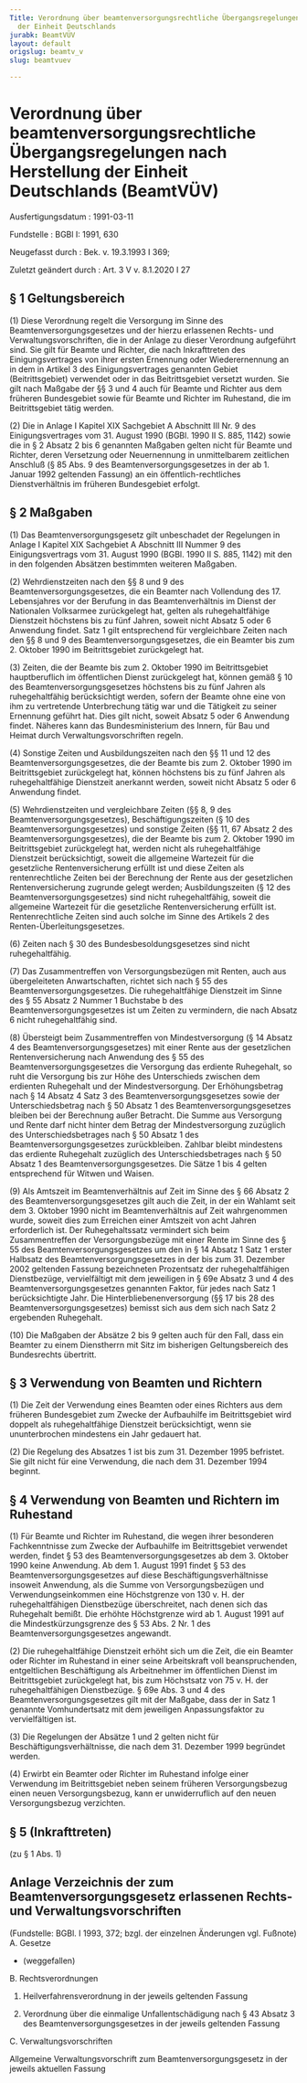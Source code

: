 ```yaml
---
Title: Verordnung über beamtenversorgungsrechtliche Übergangsregelungen nach Herstellung
  der Einheit Deutschlands
jurabk: BeamtVÜV
layout: default
origslug: beamtv_v
slug: beamtvuev

---
```


# Verordnung über beamtenversorgungsrechtliche Übergangsregelungen nach Herstellung der Einheit Deutschlands (BeamtVÜV)

Ausfertigungsdatum
:   1991-03-11

Fundstelle
:   BGBl I: 1991, 630

Neugefasst durch
:   Bek. v. 19.3.1993 I 369;

Zuletzt geändert durch
:   Art. 3 V v. 8.1.2020 I 27


## § 1 Geltungsbereich

(1) Diese Verordnung regelt die Versorgung im Sinne des Beamtenversorgungsgesetzes und der hierzu erlassenen Rechts- und Verwaltungsvorschriften, die in der Anlage zu dieser Verordnung aufgeführt sind. Sie gilt für Beamte und Richter, die nach Inkrafttreten des Einigungsvertrages von ihrer ersten Ernennung oder Wiederernennung an in dem in Artikel 3 des Einigungsvertrages genannten Gebiet (Beitrittsgebiet) verwendet oder in das Beitrittsgebiet versetzt wurden. Sie gilt nach Maßgabe der §§ 3 und 4 auch für Beamte und Richter aus dem früheren Bundesgebiet sowie für Beamte und Richter im Ruhestand, die im Beitrittsgebiet tätig werden.

(2) Die in Anlage I Kapitel XIX Sachgebiet A Abschnitt III Nr. 9 des Einigungsvertrages vom 31. August 1990 (BGBl. 1990 II S. 885, 1142) sowie die in § 2 Absatz 2 bis 6 genannten Maßgaben gelten nicht für Beamte und Richter, deren Versetzung oder Neuernennung in unmittelbarem zeitlichen Anschluß (§ 85 Abs. 9 des Beamtenversorgungsgesetzes in der ab 1. Januar 1992 geltenden Fassung) an ein öffentlich-rechtliches Dienstverhältnis im früheren Bundesgebiet erfolgt.


## § 2 Maßgaben

(1) Das Beamtenversorgungsgesetz gilt unbeschadet der Regelungen in Anlage I Kapitel XIX Sachgebiet A Abschnitt III Nummer 9 des Einigungsvertrags vom 31. August 1990 (BGBl. 1990 II S. 885, 1142) mit den in den folgenden Absätzen bestimmten weiteren Maßgaben.

(2) Wehrdienstzeiten nach den §§ 8 und 9 des Beamtenversorgungsgesetzes, die ein Beamter nach Vollendung des 17. Lebensjahres vor der Berufung in das Beamtenverhältnis im Dienst der Nationalen Volksarmee zurückgelegt hat, gelten als ruhegehaltfähige Dienstzeit höchstens bis zu fünf Jahren, soweit nicht Absatz 5 oder 6 Anwendung findet. Satz 1 gilt entsprechend für vergleichbare Zeiten nach den §§ 8 und 9 des Beamtenversorgungsgesetzes, die ein Beamter bis zum 2. Oktober 1990 im Beitrittsgebiet zurückgelegt hat.

(3) Zeiten, die der Beamte bis zum 2. Oktober 1990 im Beitrittsgebiet hauptberuflich im öffentlichen Dienst zurückgelegt hat, können gemäß § 10 des Beamtenversorgungsgesetzes höchstens bis zu fünf Jahren als ruhegehaltfähig berücksichtigt werden, sofern der Beamte ohne eine von ihm zu vertretende Unterbrechung tätig war und die Tätigkeit zu seiner Ernennung geführt hat. Dies gilt nicht, soweit Absatz 5 oder 6 Anwendung findet. Näheres kann das Bundesministerium des Innern, für Bau und Heimat durch Verwaltungsvorschriften regeln.

(4) Sonstige Zeiten und Ausbildungszeiten nach den §§ 11 und 12 des Beamtenversorgungsgesetzes, die der Beamte bis zum 2. Oktober 1990 im Beitrittsgebiet zurückgelegt hat, können höchstens bis zu fünf Jahren als ruhegehaltfähige Dienstzeit anerkannt werden, soweit nicht Absatz 5 oder 6 Anwendung findet.

(5) Wehrdienstzeiten und vergleichbare Zeiten (§§ 8, 9 des Beamtenversorgungsgesetzes), Beschäftigungszeiten (§ 10 des Beamtenversorgungsgesetzes) und sonstige Zeiten (§§ 11, 67 Absatz 2 des Beamtenversorgungsgesetzes), die der Beamte bis zum 2. Oktober 1990 im Beitrittsgebiet zurückgelegt hat, werden nicht als ruhegehaltfähige Dienstzeit berücksichtigt, soweit die allgemeine Wartezeit für die gesetzliche Rentenversicherung erfüllt ist und diese Zeiten als rentenrechtliche Zeiten bei der Berechnung der Rente aus der gesetzlichen Rentenversicherung zugrunde gelegt werden; Ausbildungszeiten (§ 12 des Beamtenversorgungsgesetzes) sind nicht ruhegehaltfähig, soweit die allgemeine Wartezeit für die gesetzliche Rentenversicherung erfüllt ist. Rentenrechtliche Zeiten sind auch solche im Sinne des Artikels 2 des Renten-Überleitungsgesetzes.

(6) Zeiten nach § 30 des Bundesbesoldungsgesetzes sind nicht ruhegehaltfähig.

(7) Das Zusammentreffen von Versorgungsbezügen mit Renten, auch aus übergeleiteten Anwartschaften, richtet sich nach § 55 des Beamtenversorgungsgesetzes. Die ruhegehaltfähige Dienstzeit im Sinne des § 55 Absatz 2 Nummer 1 Buchstabe b des Beamtenversorgungsgesetzes ist um Zeiten zu vermindern, die nach Absatz 6 nicht ruhegehaltfähig sind.

(8) Übersteigt beim Zusammentreffen von Mindestversorgung (§ 14 Absatz 4 des Beamtenversorgungsgesetzes) mit einer Rente aus der gesetzlichen Rentenversicherung nach Anwendung des § 55 des Beamtenversorgungsgesetzes die Versorgung das erdiente Ruhegehalt, so ruht die Versorgung bis zur Höhe des Unterschieds zwischen dem erdienten Ruhegehalt und der Mindestversorgung. Der Erhöhungsbetrag nach § 14 Absatz 4 Satz 3 des Beamtenversorgungsgesetzes sowie der Unterschiedsbetrag nach § 50 Absatz 1 des Beamtenversorgungsgesetzes bleiben bei der Berechnung außer Betracht. Die Summe aus Versorgung und Rente darf nicht hinter dem Betrag der Mindestversorgung zuzüglich des Unterschiedsbetrages nach § 50 Absatz 1 des Beamtenversorgungsgesetzes zurückbleiben. Zahlbar bleibt mindestens das erdiente Ruhegehalt zuzüglich des Unterschiedsbetrages nach § 50 Absatz 1 des Beamtenversorgungsgesetzes. Die Sätze 1 bis 4 gelten entsprechend für Witwen und Waisen.

(9) Als Amtszeit im Beamtenverhältnis auf Zeit im Sinne des § 66 Absatz 2 des Beamtenversorgungsgesetzes gilt auch die Zeit, in der ein Wahlamt seit dem 3. Oktober 1990 nicht im Beamtenverhältnis auf Zeit wahrgenommen wurde, soweit dies zum Erreichen einer Amtszeit von acht Jahren erforderlich ist. Der Ruhegehaltssatz vermindert sich beim Zusammentreffen der Versorgungsbezüge mit einer Rente im Sinne des § 55 des Beamtenversorgungsgesetzes um den in § 14 Absatz 1 Satz 1 erster Halbsatz des Beamtenversorgungsgesetzes in der bis zum 31. Dezember 2002 geltenden Fassung bezeichneten Prozentsatz der ruhegehaltfähigen Dienstbezüge, vervielfältigt mit dem jeweiligen in § 69e Absatz 3 und 4 des Beamtenversorgungsgesetzes genannten Faktor, für jedes nach Satz 1 berücksichtigte Jahr. Die Hinterbliebenenversorgung (§§ 17 bis 28 des Beamtenversorgungsgesetzes) bemisst sich aus dem sich nach Satz 2 ergebenden Ruhegehalt.

(10) Die Maßgaben der Absätze 2 bis 9 gelten auch für den Fall, dass ein Beamter zu einem Dienstherrn mit Sitz im bisherigen Geltungsbereich des Bundesrechts übertritt.


## § 3 Verwendung von Beamten und Richtern

(1) Die Zeit der Verwendung eines Beamten oder eines Richters aus dem früheren Bundesgebiet zum Zwecke der Aufbauhilfe im Beitrittsgebiet wird doppelt als ruhegehaltfähige Dienstzeit berücksichtigt, wenn sie ununterbrochen mindestens ein Jahr gedauert hat.

(2) Die Regelung des Absatzes 1 ist bis zum 31. Dezember 1995 befristet. Sie gilt nicht für eine Verwendung, die nach dem 31. Dezember 1994 beginnt.


## § 4 Verwendung von Beamten und Richtern im Ruhestand

(1) Für Beamte und Richter im Ruhestand, die wegen ihrer besonderen Fachkenntnisse zum Zwecke der Aufbauhilfe im Beitrittsgebiet verwendet werden, findet § 53 des Beamtenversorgungsgesetzes ab dem 3. Oktober 1990 keine Anwendung. Ab dem 1. August 1991 findet § 53 des Beamtenversorgungsgesetzes auf diese Beschäftigungsverhältnisse insoweit Anwendung, als die Summe von Versorgungsbezügen und Verwendungseinkommen eine Höchstgrenze von 130 v. H. der ruhegehaltfähigen Dienstbezüge überschreitet, nach denen sich das Ruhegehalt bemißt. Die erhöhte Höchstgrenze wird ab 1. August 1991 auf die Mindestkürzungsgrenze des § 53 Abs. 2 Nr. 1 des Beamtenversorgungsgesetzes angewandt.

(2) Die ruhegehaltfähige Dienstzeit erhöht sich um die Zeit, die ein Beamter oder Richter im Ruhestand in einer seine Arbeitskraft voll beanspruchenden, entgeltlichen Beschäftigung als Arbeitnehmer im öffentlichen Dienst im Beitrittsgebiet zurückgelegt hat, bis zum Höchstsatz von 75 v. H. der ruhegehaltfähigen Dienstbezüge. § 69e Abs. 3 und 4 des Beamtenversorgungsgesetzes gilt mit der Maßgabe, dass der in Satz 1 genannte Vomhundertsatz mit dem jeweiligen Anpassungsfaktor zu vervielfältigen ist.

(3) Die Regelungen der Absätze 1 und 2 gelten nicht für Beschäftigungsverhältnisse, die nach dem 31. Dezember 1999 begründet werden.

(4) Erwirbt ein Beamter oder Richter im Ruhestand infolge einer Verwendung im Beitrittsgebiet neben seinem früheren Versorgungsbezug einen neuen Versorgungsbezug, kann er unwiderruflich auf den neuen Versorgungsbezug verzichten.


## § 5 (Inkrafttreten)


(zu § 1 Abs. 1)

## Anlage Verzeichnis der zum Beamtenversorgungsgesetz erlassenen Rechts- und Verwaltungsvorschriften

(Fundstelle: BGBl. I 1993, 372;
bzgl. der einzelnen Änderungen vgl. Fußnote)
A. Gesetze

*   (weggefallen)




B. Rechtsverordnungen

1.  Heilverfahrensverordnung in der jeweils geltenden Fassung


2.  Verordnung über die einmalige Unfallentschädigung nach § 43 Absatz 3 des Beamtenversorgungsgesetzes in der jeweils geltenden Fassung




C. Verwaltungsvorschriften

Allgemeine Verwaltungsvorschrift zum Beamtenversorgungsgesetz in der jeweils aktuellen Fassung

